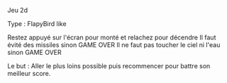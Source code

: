 Jeu 2d 

Type : FlapyBird like

Restez appuyé sur l'écran pour monté et relachez pour décendre
Il faut évité des missiles sinon GAME OVER
Il ne faut pas toucher le ciel ni l'eau sinon GAME OVER

Le but : Aller le plus loins possible puis recommencer pour battre son meilleur score.
